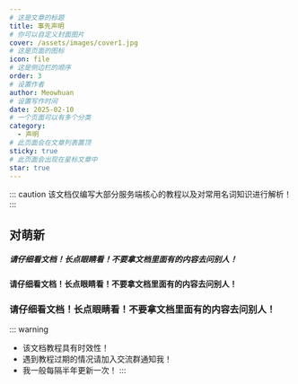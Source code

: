 ```yaml
---
# 这是文章的标题
title: 事先声明
# 你可以自定义封面图片
cover: /assets/images/cover1.jpg
# 这是页面的图标
icon: file
# 这是侧边栏的顺序
order: 3
# 设置作者
author: Meowhuan
# 设置写作时间
date: 2025-02-10
# 一个页面可以有多个分类
category:
  - 声明
# 此页面会在文章列表置顶
sticky: true
# 此页面会出现在星标文章中
star: true
---
```


::: caution
该文档仅编写大部分服务端核心的教程以及对常用名词知识进行解析！
:::


## 对萌新

##### 请仔细看文档！长点眼睛看！不要拿文档里面有的内容去问别人！

#### 请仔细看文档！长点眼睛看！不要拿文档里面有的内容去问别人！

### 请仔细看文档！长点眼睛看！不要拿文档里面有的内容去问别人！

::: warning
- 该文档教程具有时效性！
- 遇到教程过期的情况请加入交流群通知我！
- 我一般每隔半年更新一次！
:::


